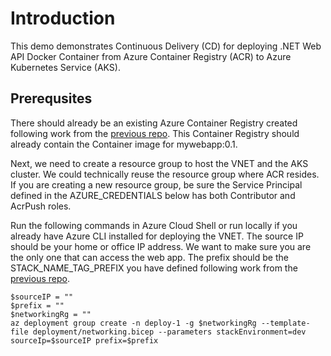 # Introduction
This demo demonstrates Continuous Delivery (CD) for deploying .NET Web API Docker Container from Azure Container Registry (ACR) to Azure Kubernetes Service (AKS). 

## Prerequsites
There should already be an existing Azure Container Registry created following work from the [previous repo](https://github.com/seekdavidlee/github-action-continuous-delivery-apps). This Container Registry should already contain the Container image for mywebapp:0.1.

Next, we need to create a resource group to host the VNET and the AKS cluster. We could technically reuse the resource group where ACR resides. If you are creating a new resource group, be sure the Service Principal defined in the AZURE_CREDENTIALS below has both Contributor and AcrPush roles.

Run the following commands in Azure Cloud Shell or run locally if you already have Azure CLI installed for deploying the VNET. The source IP should be your home or office IP address. We want to make sure you are the only one that can access the web app. The prefix should be the STACK_NAME_TAG_PREFIX you have defined following work from the [previous repo](https://github.com/seekdavidlee/github-action-continuous-delivery-apps).

```
$sourceIP = ""
$prefix = ""
$networkingRg = ""
az deployment group create -n deploy-1 -g $networkingRg --template-file deployment/networking.bicep --parameters stackEnvironment=dev sourceIp=$sourceIP prefix=$prefix
```
